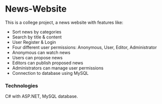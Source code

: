 # News-Website

This is a college project, a news website with features like:

* Sort news by categories
* Search by title & content
* User Register & Login
* Four different user permissions: Anonymous, User, Editor, Administrator
* Anonymous can watch news
* Users can propose news
* Editors can publish proposed news
* Administrators can manage user permissions
* Connection to database using MySQL

### Technologies

C# with ASP.NET, MySQL database.
